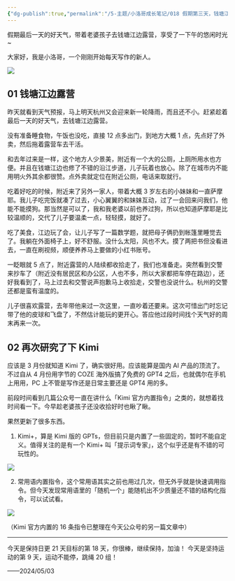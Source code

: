 ```yaml
---
{"dg-publish":true,"permalink":"/5-主题/小洛哥成长笔记/018 假期第三天，钱塘江边露营 & Kimi官方内置指令/","tags":["小洛哥成长笔记"],"noteIcon":1,"created":"2024-05-03","updated":"2024-05-03"}
---
```


假期最后一天的好天气，带着老婆孩子去钱塘江边露营，享受了一下午的悠闲时光~

大家好，我是小洛哥，一个刚刚开始每天写作的新人。

![](https://images-ext-1.discordapp.net/external/RpatBNhhCG1kVMNo7N_PRAQHF7U5908kyPtcIZRreH8/%3Frk3s%3D18ea6f23%26x-expires%3D1746285086%26x-signature%3DtmxnFWgAPsAKPdx3FfSe4P0HTi8%253D/https/p16-flow-sign-va.ciciai.com/ocean-cloud-tos-us/ae51f80ff69642cf83bdf399e3d4e8bf.png~tplv-6bxrjdptv7-image.png?format=webp&quality=lossless)

## 01 钱塘江边露营
昨天就看到天气预报，马上明天杭州又会迎来新一轮降雨，而且还不小。赶紧趁着最后一天的好天气，去钱塘江边露营。

没有准备睡食物，午饭也没吃，直接 12 点多出门，到地方大概 1 点，先点好了外卖，然后拖着露营车去干活。

和去年过来是一样，这个地方人少景美，附近有一个大的公厕，上厕所用水也方便。并且在钱塘江边也修了不错的沿江步道，儿子玩着也放心。除了在城市内不能用明火外其余都很赞。点外卖就定位在附近公厕，电话来取就行。

吃着好吃的时候，附近来了另外一家人，带着大概 3 岁左右的小妹妹和一直萨摩耶。我儿子吃完饭就凑了过去，小心翼翼的和妹妹互动，过了一会回来问我们，他能不能摸狗。那当然是可以了，我和我老婆以前也养过狗，所以也知道萨摩耶是比较温顺的，交代了儿子要温柔一点，轻轻摸，就好了。

吃了美食，江边玩了会，让儿子写了一篇数学题，就把母子俩扔到帐篷里睡觉去了。我躺在外面椅子上，好不舒服。没什么太阳，风也不大。摸了两把书但没看进去，一直在刷视频，顺便养养马上要做的小红书账号。

一眨眼就 5 点了，附近露营的人陆续都收拾走了，我们也准备走。突然看到交警来抄车了（附近没有居民区和办公区，人也不多，所以大家都把车停在路边），还好我看到了，马上过去和交警说声抱歉马上收拾走，交警也没说什么。杭州的交警还都是蛮有温度的。

儿子很喜欢露营，去年带他来过一次这里，一直吵着还要来。这次可惜出门时忘记带了他的皮球和飞盘了，不然估计能玩的更开心。答应他过段时间找个天气好的周末再来一次。

## 02 再次研究了下 Kimi
应该是 3 月份就知道 Kimi 了，确实很好用。应该能算是国内 AI 产品的顶流了。不过自从 4 月份用字节的 COZE 海外版搞了免费的 GPT4 之后，也就偶尔在手机上用用，PC 上不管是写作还是日常主要还是 GPT4 用的多。

前段时间看到几篇公众号一直在讲什么「Kimi 官方内置指令」之类的，就想着找时间看一下。今早趁老婆孩子还没收拾好时也瞅了瞅。

果然更新了很多东西。

1. Kimi+，算是 Kimi 版的 GPTs，但目前只是内置了一些固定的，暂时不能自定义。值得关注的是有一个 Kimi+ 叫「提示词专家」，这个似乎还是有不错的可玩性的。

![](http://img.xlg.life/images%2F2024%2F05%2F03%2F20240503233045-46fb350b68421930cb0cd1e90f435dc4.png)

2. 常用语内置指令，这个常用语其实之前也用过几次，但无外乎就是快速调用指令。但今天发现常用语里的「随机一个」能随机出不少质量还不错的结构化指令，可以试试看。

![](http://img.xlg.life/images%2F2024%2F05%2F03%2F20240503233216-854c76e2d6c4449a1f32b9bfd604e484.png)

（Kimi 官方内置的 16 条指令已整理在今天公众号的另一篇文章中）


---

今天是保持日更 21 天目标的第 18 天，你很棒，继续保持，加油！
今天是坚持运动的第 9 天，运动不能停，跳绳 20 组！

——2024/05/03